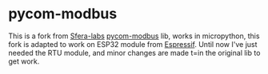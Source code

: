 # pycom-modbus
This is a fork from [Sfera-labs](https://github.com/sfera-labs) [pycom-modbus](https://github.com/sfera-labs/pycom-modbus) lib, works in micropython, this fork is adapted
to work on ESP32 module from [Espressif](http://www.spressif.com).
Until now I've just needed the RTU module, and minor changes are made t=in the original lib to get work.
